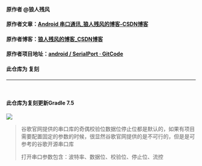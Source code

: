 #### 原作者 @狼人残风
#### 原作者文章：[Android 串口通讯_狼人残风的博客-CSDN博客](https://blog.csdn.net/wenrisheng/article/details/115380053)
#### 原作者博客：[狼人残风的博客_CSDN博客](https://blog.csdn.net/wenrisheng?type=blog)
#### 原作者项目地址：[android / SerialPort · GitCode](https://gitcode.net/android1/serialport)
#### 此仓库为 复刻

---
<br>

#### 此仓库为复刻更新Gradle 7.5

![](https://user-images.githubusercontent.com/39211450/232660553-42d7be6e-16a8-4618-bdcf-cbbdecb498fd.png)

> 谷歌官网提供的串口库的奇偶校验位数据位停止位都是默认的，如果有项目需要配置固定的参数的时候，很显然谷歌官网提供的是不可行的，但是是可参考的谷歌开源串口库
> 
> 打开串口参数包含：波特率、数据位、校验位、停止位、流控
